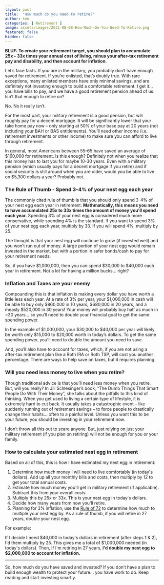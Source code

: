 ```yaml
---
layout: post
title:  "How much do you need to retire?"
author: ken
categories: [ Retirement ]
image: assets/images/2021-08-08-How-Much-Do-You-Need-To-Retire.png
featured: false
hidden: false
---
```


**BLUF: To create your retirement target, you should plan to accumulate 25x - 33x times your annual cost of living, minus your after-tax retirement pay and disability, and then account for inflation.**

Let’s face facts.  If you are in the military, you probably don’t have enough saved for retirement.  If you’re enlisted, that’s doubly true.  With rare exceptions, many enlisted members have only minimal savings, and are definitely not investing enough to build a comfortable retirement.  I get it… you have bills to pay, and we have a good retirement pension ahead of us.  Isn’t that enough to retire on?

No.  No it really isn’t.

For the most part, your military retirement is a good pension, but will roughly pay for a decent mortgage.  It will be significantly lower that your take home pay now – only starting at 50% of your base pay at 20 years (not including your BAH or BAS entitlements).  You’ll need other income (i.e. retirement investments or other income) to make sure you can afford to live through retirement.

In general, most Americans between 55-65 have saved an average of $160,000 for retirement.  Is this enough?  Definitely not when you realize that this money has to last you for maybe 10-30 years.  Even with a military pension (which usually pays for a decent mortgage if you retire) and if social security is still around when you are older, would you be able to live on $5,300 dollars a year?  Probably not.

### The Rule of Thumb - Spend 3-4% of your nest egg each year

The commonly cited rule of thumb is that you should only spend 3-4% of your nest egg each year in retirement.  **Mathmatically, this means you need to have accumulated 25x to 33x times the amount of money you'll spend each year.**  Spending 3% of your nest egg is considered much more conservative, while spending 4% is the standard.  If you want to spend 3% of your nest egg each year, multiply by 33.  If you will spend 4%, multiply by 25.

The thought is that your nest egg will continue to grow (if invested well) and you won’t run out of money.  A large portion of your nest egg would remain invested in the market, but with a portion in safer bonds/cash to pay for your retirement needs.  

So, if you have $1,000,000, then you can spend $30,000 to $40,000 each year in retirement.  Not a lot for having a million bucks… right?

### Inflation and Taxes are your enemy

Compounding this is that inflation is making every dollar you have worth a little less each year.  At a rate of 3% per year, your $1,000,000 in cash will be able to buy only $860,000 in 10 years, $680,000 in 20 years, and a measly $520,000 in 30 years!  Your money will probably buy half as much in ~30 years… so you’ll need to double your financial goal to get the same spending power.  

In the example of $1,000,000, your $30,000 to $40,000 per year will likely be worth only $15,000 to $20,000 worth in today’s dollars.  To get the same spending power, you'll need to double the amount you need to save.

And, you’ll also have to account for taxes, which, if you are not using a after-tax retirement plan like a Roth IRA or Roth TSP, will cost you another percentage.  There are ways to help save on taxes, but it requires planning.

### Will you need less money to live when you retire?

Though traditional advice is that you’ll need less money when you retire.  But, will you really?  In Jill Schlesinger’s book, “The Dumb Things That Smart People Do With Their Money”, she talks about the pitfalls to this kind of thinking.  When you get used to living a certain type of lifestyle, it is extremely hard to cut back.  It usually takes a catastrophic event – like suddenly running out of retirement savings – to force people to drastically change their habits… often to a painful level.  Unless you want this to be your future, you should be investing in your retirement now.

I don’t throw all this out to scare anyone.  But, just relying on just your military retirement (if you plan on retiring) will not be enough for you or your family.

### How to calculate your estimated nest egg in retirement

Based on all of this, this is how I have estimated my nest egg in retirement:

1. Determine how much money I will need to live comfortably (in today's dollars).  Add up all your monthly bills and costs, then multiply by 12 to get your total annual costs.
2. Estimate how much money you'll get in military retirement (if applicable).  Subtract this from your overall costs.
3. Multiply this by 25x or 33x.  This is your nest egg in today's dollars.
4. Decide how many years from now you'll retire.  
5. Planning for 3% inflation, use the [Rule of 72](https://www.militaryinvestor.org/The-Rule-of-72/) to determine how much to multiple your nest egg by.  As a rule of thumb, if you will retire in 27 years, double your nest egg.

For example:

If I decide I need $40,000 in today's dollars in retirement (after steps 1 & 2), I'd them multiply by 25.  This gives me a total of $1,000,000 needed (in today's dollars).  Then, if I'm retiring in 27 years, **I'd double my nest egg to $2,000,000 to account for inflation.**

--------------

So, how much do you have saved and invested?  If you don’t have a plan to build enough wealth to protect your future… you have work to do.  Keep reading and start investing smartly.
